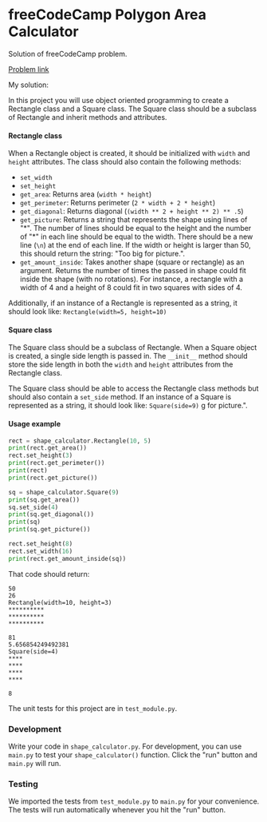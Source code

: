 # freeCodeCamp Polygon Area Calculator

Solution of freeCodeCamp problem.

[Problem link](https://www.freecodecamp.org/learn/scientific-computing-with-python/scientific-computing-with-python-projects/polygon-area-calculator)

My solution: 


In this project you will use object oriented programming to create a Rectangle class and a Square class. The Square class should be a subclass of Rectangle and inherit methods and attributes.

#### Rectangle class
When a Rectangle object is created, it should be initialized with `width` and `height` attributes. The class should also contain the following methods:
* `set_width`
* `set_height`
* `get_area`: Returns area (`width * height`)
* `get_perimeter`: Returns perimeter (`2 * width + 2 * height`)
* `get_diagonal`: Returns diagonal (`(width ** 2 + height ** 2) ** .5`)
* `get_picture`: Returns a string that represents the shape using lines of "\*". The number of lines should be equal to the height and the number of "\*" in each line should be equal to the width. There should be a new line (`\n`) at the end of each line. If the width or height is larger than 50, this should return the string: "Too big for picture.".
* `get_amount_inside`: Takes another shape (square or rectangle) as an argument. Returns the number of times the passed in shape could fit inside the shape (with no rotations). For instance, a rectangle with a width of 4 and a height of 8 could fit in two squares with sides of 4.

Additionally, if an instance of a Rectangle is represented as a string, it should look like: `Rectangle(width=5, height=10)`

#### Square class
The Square class should be a subclass of Rectangle. When a Square object is created, a single side length is passed in. The `__init__` method should store the side length in both the `width` and `height` attributes from the Rectangle class.

The Square class should be able to access the Rectangle class methods but should also contain a `set_side` method. If an instance of a Square is represented as a string, it should look like: `Square(side=9)`
g for picture.".
#### Usage example
```py
rect = shape_calculator.Rectangle(10, 5)
print(rect.get_area())
rect.set_height(3)
print(rect.get_perimeter())
print(rect)
print(rect.get_picture())

sq = shape_calculator.Square(9)
print(sq.get_area())
sq.set_side(4)
print(sq.get_diagonal())
print(sq)
print(sq.get_picture())

rect.set_height(8)
rect.set_width(16)
print(rect.get_amount_inside(sq))
```
That code should return:
```
50
26
Rectangle(width=10, height=3)
**********
**********
**********

81
5.656854249492381
Square(side=4)
****
****
****
****

8
```

The unit tests for this project are in `test_module.py`.

### Development

Write your code in `shape_calculator.py`. For development, you can use `main.py` to test your `shape_calculator()` function. Click the "run" button and `main.py` will run.

### Testing 

We imported the tests from `test_module.py` to `main.py` for your convenience. The tests will run automatically whenever you hit the "run" button.
